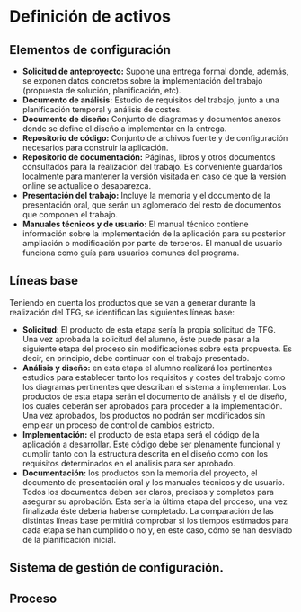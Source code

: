 # Definición de activos
## Elementos de configuración

* **Solicitud de anteproyecto:** Supone una entrega formal donde, además, se exponen datos concretos sobre la implementación del trabajo (propuesta de solución, planificación, etc).
* **Documento de análisis:** Estudio de requisitos del trabajo, junto a una planificación temporal y análisis de costes.
* **Documento de diseño:** Conjunto de diagramas y documentos anexos donde se define el diseño a implementar en la entrega.
* **Repositorio de código:** Conjunto de archivos fuente y de configuración necesarios para construir la aplicación.
* **Repositorio de documentación:** Páginas, libros y otros documentos consultados para la realización del trabajo. Es conveniente guardarlos localmente para mantener la versión visitada en caso de que la versión online se actualice o desaparezca.
* **Presentación del trabajo:** Incluye la memoria y el documento de la presentación oral, que serán un aglomerado del resto de documentos que componen el trabajo.
* **Manuales técnicos y de usuario:** El manual técnico contiene información sobre la implementación de la aplicación para su posterior ampliación o modificación por parte de terceros. El manual de usuario funciona como guía para usuarios comunes del programa.

## Líneas base
Teniendo en cuenta los productos que se van a generar durante la realización del TFG, se identifican las siguientes líneas base:
* **Solicitud**: El producto de esta etapa sería la propia solicitud de TFG. Una vez aprobada la solicitud del alumno, éste puede pasar a la siguiente etapa del proceso sin modificaciones sobre esta propuesta. Es decir, en principio, debe continuar con el trabajo presentado. 
* **Análisis y diseño:** en esta etapa el alumno realizará los pertinentes estudios para establecer tanto los requisitos y costes del trabajo como los diagramas pertinentes que describan el sistema a implementar. Los productos de esta etapa serán el documento de análisis y el de diseño, los cuales deberán ser aprobados para proceder a la implementación. Una vez aprobados, los productos no podrán ser modificados sin emplear un proceso de control de cambios estricto.
* **Implementación:** el producto de esta etapa será el código de la aplicación a desarrollar. Este código debe ser plenamente funcional y cumplir tanto con la estructura descrita en el diseño como con los requisitos determinados en el análisis para ser aprobado.
* **Documentación:** los productos son la memoria del proyecto, el documento de presentación oral y los manuales técnicos y de usuario. Todos los documentos deben ser claros, precisos y completos para asegurar su aprobación. Esta sería la última etapa del proceso, una vez finalizada éste debería haberse completado. La comparación de las distintas líneas base permitirá comprobar si los tiempos estimados para cada etapa se han cumplido o no y, en este caso, cómo se han desviado de la planificación inicial.

## Sistema de gestión de configuración.

## Proceso
